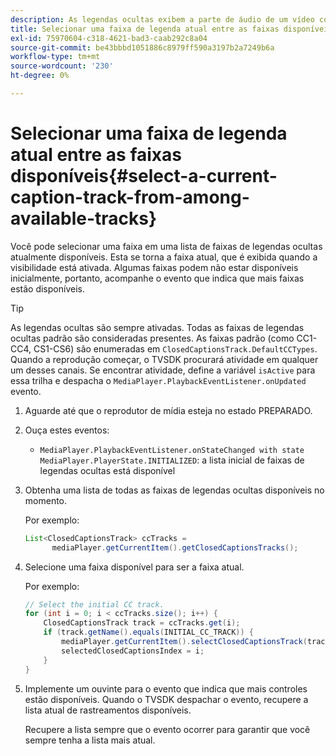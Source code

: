 ```yaml
---
description: As legendas ocultas exibem a parte de áudio de um vídeo como texto na tela quando o som está inaudível ou o visualizador está com problemas de audição.
title: Selecionar uma faixa de legenda atual entre as faixas disponíveis
exl-id: 75970604-c318-4621-bad3-caab292c8a04
source-git-commit: be43bbbd1051886c8979ff590a3197b2a7249b6a
workflow-type: tm+mt
source-wordcount: '230'
ht-degree: 0%

---
```


# Selecionar uma faixa de legenda atual entre as faixas disponíveis{#select-a-current-caption-track-from-among-available-tracks}

Você pode selecionar uma faixa em uma lista de faixas de legendas ocultas atualmente disponíveis. Esta se torna a faixa atual, que é exibida quando a visibilidade está ativada. Algumas faixas podem não estar disponíveis inicialmente, portanto, acompanhe o evento que indica que mais faixas estão disponíveis.

>[!TIP]
>
>As legendas ocultas são sempre ativadas. Todas as faixas de legendas ocultas padrão são consideradas presentes. As faixas padrão (como CC1-CC4, CS1-CS6) são enumeradas em `ClosedCaptionsTrack.DefaultCCTypes`. Quando a reprodução começar, o TVSDK procurará atividade em qualquer um desses canais. Se encontrar atividade, define a variável `isActive` para essa trilha e despacha o `MediaPlayer.PlaybackEventListener.onUpdated` evento.

1. Aguarde até que o reprodutor de mídia esteja no estado PREPARADO.
1. Ouça estes eventos:

   * `MediaPlayer.PlaybackEventListener.onStateChanged with state MediaPlayer.PlayerState.INITIALIZED`: a lista inicial de faixas de legendas ocultas está disponível

1. Obtenha uma lista de todas as faixas de legendas ocultas disponíveis no momento.

   Por exemplo:

   ```java
   List<ClosedCaptionsTrack> ccTracks = 
         mediaPlayer.getCurrentItem().getClosedCaptionsTracks();
   ```

1. Selecione uma faixa disponível para ser a faixa atual.

   Por exemplo:

   ```java
   // Select the initial CC track. 
   for (int i = 0; i < ccTracks.size(); i++) { 
       ClosedCaptionsTrack track = ccTracks.get(i); 
       if (track.getName().equals(INITIAL_CC_TRACK)) { 
           mediaPlayer.getCurrentItem().selectClosedCaptionsTrack(track); 
           selectedClosedCaptionsIndex = i; 
       } 
   }
   ```

1. Implemente um ouvinte para o evento que indica que mais controles estão disponíveis. Quando o TVSDK despachar o evento, recupere a lista atual de rastreamentos disponíveis.

   Recupere a lista sempre que o evento ocorrer para garantir que você sempre tenha a lista mais atual.
